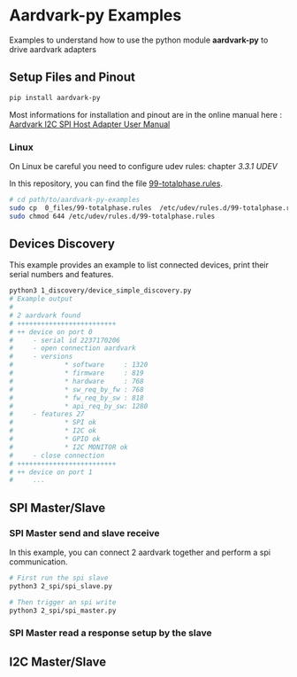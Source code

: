 # Aardvark-py Examples

Examples to understand how to use the python module **aardvark-py** to drive aardvark adapters

## Setup Files and Pinout

```bash
pip install aardvark-py
```

Most informations for installation and pinout are in the online manual here : [Aardvark I2C SPI Host Adapter User Manual](https://www.totalphase.com/support/articles/200468316-Aardvark-I2C-SPI-Host-Adapter-User-Manual)

### Linux

On Linux be careful you need to configure udev rules: chapter *3.3.1 UDEV*

In this repository, you can find the file [99-totalphase.rules](0_files/99-totalphase.rules).

```bash
# cd path/to/aardvark-py-examples
sudo cp  0_files/99-totalphase.rules  /etc/udev/rules.d/99-totalphase.rules
sudo chmod 644 /etc/udev/rules.d/99-totalphase.rules
```

## Devices Discovery

This example provides an example to list connected devices, print their serial numbers and features.

```bash
python3 1_discovery/device_simple_discovery.py
# Example output
#
# 2 aardvark found
# +++++++++++++++++++++++++
# ++ device on port 0
#     - serial id 2237170206
#     - open connection aardvark
#     - versions
#             * software     : 1320
#             * firmware     : 819
#             * hardware     : 768
#             * sw_req_by_fw : 768
#             * fw_req_by_sw : 818
#             * api_req_by_sw: 1280
#     - features 27
#             * SPI ok
#             * I2C ok
#             * GPIO ok
#             * I2C MONITOR ok
#     - close connection
# +++++++++++++++++++++++++
# ++ device on port 1
#     ...
```

## SPI Master/Slave

### SPI Master send and slave receive

In this example, you can connect 2 aardvark together and perform a spi communication.

```bash
# First run the spi slave
python3 2_spi/spi_slave.py
```

```bash
# Then trigger an spi write
python3 2_spi/spi_master.py
```

### SPI Master read a response setup by the slave 



## I2C Master/Slave

